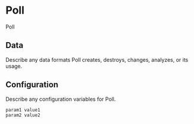 # Poll

Poll

## Data

Describe any data formats Poll creates, destroys, changes, analyzes, or its usage.




## Configuration

Describe any configuration variables for Poll.

```
param1 value1
param2 value2
```
